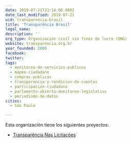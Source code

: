 ```yaml
---
date: 2019-07-21T23:14:06.000Z
date_last_modified: 2019-07-21
uid: transparencia-brasil
title: 'Transparência Brasil'
legal_name: 
description: ''
org_type: Organización civil sin fines de lucro (ONG)
website: transparencia.org.br
year_founded: 2000
facebook: 
twitter: 
tags:
  - monitoreo-de-servicios-publicos
  - mapeo-ciudadano
  - compras-publicas
  - transparencia-y-rendicion-de-cuentas
  - participación-ciudadana
  - parlamento-abierto-monitoreo-legislativo
  - periodismo-de-datos
cities: 
  - São Paulo

---
```


Esta organización tiene los siguientes proyectos:

- [Transparência Nas Licitações](/proyectos/transparencia-nas-licitacões)
